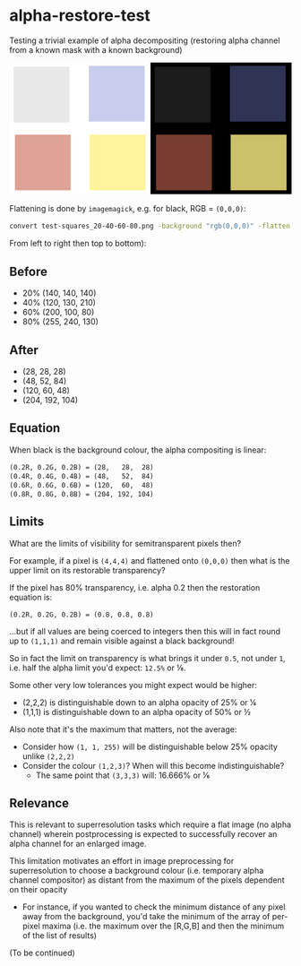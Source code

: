 # alpha-restore-test

Testing a trivial example of alpha decompositing (restoring alpha channel from a known mask with a known background)

<img src="test-squares_20-40-60-80.png" width="50%"><img src="flat.png" width="50%">

Flattening is done by `imagemagick`, e.g. for black, RGB = `(0,0,0)`:

```sh
convert test-squares_20-40-60-80.png -background "rgb(0,0,0)" -flatten flat.png
```

From left to right then top to bottom):

## Before

- 20% (140, 140, 140)
- 40% (120, 130, 210)
- 60% (200, 100,  80)
- 80% (255, 240, 130)

## After

- (28,   28,  28)
- (48,   52,  84)
- (120,  60,  48)
- (204, 192, 104)

## Equation

When black is the background colour, the alpha compositing is linear:

```
(0.2R, 0.2G, 0.2B) = (28,   28,  28)
(0.4R, 0.4G, 0.4B) = (48,   52,  84)
(0.6R, 0.6G, 0.6B) = (120,  60,  48)
(0.8R, 0.8G, 0.8B) = (204, 192, 104)
```

## Limits

What are the limits of visibility for semitransparent pixels then?

For example, if a pixel is `(4,4,4)` and flattened onto `(0,0,0)`
then what is the upper limit on its restorable transparency?

If the pixel has 80% transparency, i.e. alpha 0.2 then the restoration equation is:

```
(0.2R, 0.2G, 0.2B) = (0.8, 0.8, 0.8)
```

...but if all values are being coerced to integers then this will in fact round up
to `(1,1,1)` and remain visible against a black background!

So in fact the limit on transparency is what brings it under `0.5`, not under `1`,
i.e. half the alpha limit you'd expect: `12.5%` or ⅛.

Some other very low tolerances you might expect would be higher:

- (2,2,2) is distinguishable down to an alpha opacity of 25% or ¼
- (1,1,1) is distinguishable down to an alpha opacity of 50% or ½

Also note that it's the maximum that matters, not the average:

- Consider how `(1, 1, 255)` will be distinguishable below 25% opacity unlike `(2,2,2)`
- Consider the colour `(1,2,3)`? When will this become indistinguishable?
  - The same point that `(3,3,3)` will: 16.666% or ⅙

## Relevance

This is relevant to superresolution tasks which require a flat image (no alpha channel)
wherein postprocessing is expected to successfully recover an alpha channel
for an enlarged image.

This limitation motivates an effort in image preprocessing for superresolution to
choose a background colour (i.e. temporary alpha channel compositor) as distant
from the maximum of the pixels dependent on their opacity

- For instance, if you wanted to check the minimum distance of any pixel away from
  the background, you'd take the minimum of the array of per-pixel maxima (i.e. the
  maximum over the [R,G,B] and then the minimum of the list of results)

(To be continued)
